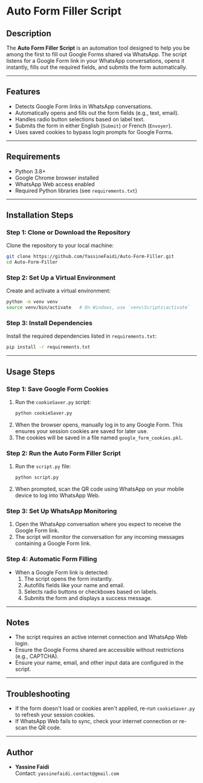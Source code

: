# Auto Form Filler Script

## Description
The **Auto Form Filler Script** is an automation tool designed to help you be among the first to fill out Google Forms shared via WhatsApp. The script listens for a Google Form link in your WhatsApp conversations, opens it instantly, fills out the required fields, and submits the form automatically.

---

## Features
- Detects Google Form links in WhatsApp conversations.
- Automatically opens and fills out the form fields (e.g., text, email).
- Handles radio button selections based on label text.
- Submits the form in either English (`Submit`) or French (`Envoyer`).
- Uses saved cookies to bypass login prompts for Google Forms.

---

## Requirements
- Python 3.8+
- Google Chrome browser installed
- WhatsApp Web access enabled
- Required Python libraries (see `requirements.txt`)

---

## Installation Steps

### Step 1: Clone or Download the Repository
Clone the repository to your local machine:
```bash
git clone https://github.com/YassineFaidi/Auto-Form-Filler.git
cd Auto-Form-Filler
```

### Step 2: Set Up a Virtual Environment
Create and activate a virtual environment:
```bash
python -m venv venv
source venv/bin/activate   # On Windows, use `venv\Scripts\activate`
```

### Step 3: Install Dependencies
Install the required dependencies listed in `requirements.txt`:
```bash
pip install -r requirements.txt
```

---

## Usage Steps

### Step 1: Save Google Form Cookies
1. Run the `cookieSaver.py` script:
   ```bash
   python cookieSaver.py
   ```
2. When the browser opens, manually log in to any Google Form. This ensures your session cookies are saved for later use.
3. The cookies will be saved in a file named `google_form_cookies.pkl`.

### Step 2: Run the Auto Form Filler Script
1. Run the `script.py` file:
   ```bash
   python script.py
   ```
2. When prompted, scan the QR code using WhatsApp on your mobile device to log into WhatsApp Web.

### Step 3: Set Up WhatsApp Monitoring
1. Open the WhatsApp conversation where you expect to receive the Google Form link.
2. The script will monitor the conversation for any incoming messages containing a Google Form link.

### Step 4: Automatic Form Filling
- When a Google Form link is detected:
  1. The script opens the form instantly.
  2. Autofills fields like your name and email.
  3. Selects radio buttons or checkboxes based on labels.
  4. Submits the form and displays a success message.

---

## Notes
- The script requires an active internet connection and WhatsApp Web login.
- Ensure the Google Forms shared are accessible without restrictions (e.g., CAPTCHA).
- Ensure your name, email, and other input data are configured in the script.

---

## Troubleshooting
- If the form doesn't load or cookies aren't applied, re-run `cookieSaver.py` to refresh your session cookies.
- If WhatsApp Web fails to sync, check your internet connection or re-scan the QR code.

---

## Author
- **Yassine Faidi**  
  Contact: `yassinefaidi.contact@gmail.com`
```
